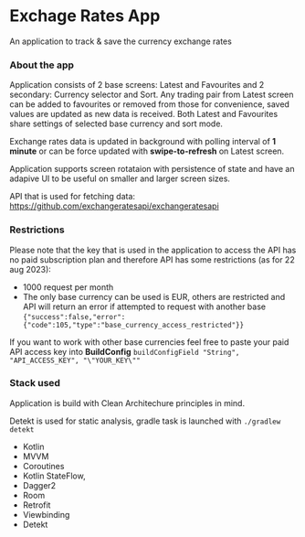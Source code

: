 # Exchage Rates App
An application to track & save the currency exchange rates

### About the app
Application consists of 2 base screens: Latest and Favourites and 2 secondary: Currency selector and Sort. Any trading pair from Latest screen can be added to favourites or removed from those for convenience, saved values are updated as new data is received. Both Latest and Favourites share settings of selected base currency and sort mode.

Exchange rates data is updated in background with polling interval of **1 minute** or can be force updated with **swipe-to-refresh** on Latest screen.

Application supports screen rotataion with persistence of state and have an adapive UI to be useful on smaller and larger screen sizes.

API that is used for fetching data: https://github.com/exchangeratesapi/exchangeratesapi

### Restrictions
Please note that the key that is used in the application to access the API has no paid subscription plan and therefore API has some restrictions (as for 22 aug 2023):
* 1000 request per month
* The only base currency can be used is EUR, others are restricted and API will return an error if attempted to request with another base
  ``` {"success":false,"error":{"code":105,"type":"base_currency_access_restricted"}} ```

If you want to work with other base currencies feel free to paste your paid API access key into **BuildConfig**
```buildConfigField "String", "API_ACCESS_KEY", "\"YOUR_KEY\""```

### Stack used
Application is build with Clean Architechure principles in mind.

Detekt is used for static analysis, gradle task is launched with ```./gradlew detekt```
- Kotlin
- MVVM
- Coroutines
- Kotlin StateFlow,
- Dagger2
- Room
- Retrofit
- Viewbinding
- Detekt
